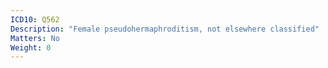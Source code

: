 ```yaml
---
ICD10: Q562
Description: "Female pseudohermaphroditism, not elsewhere classified"
Matters: No
Weight: 0
---
```

